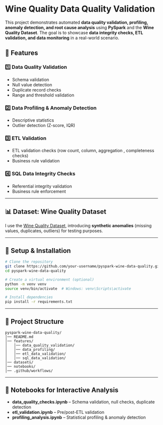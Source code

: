 # Wine Quality Data Quality Validation

This project demonstrates automated **data quality validation, profiling, anomaly detection, and root cause analysis** using **PySpark** and the **Wine Quality Dataset**. The goal is to showcase **data integrity checks, ETL validation, and data monitoring** in a real-world scenario.

## 📌 Features

### **1️⃣ Data Quality Validation**
- Schema validation
- Null value detection
- Duplicate record checks
- Range and threshold validation

### **2️⃣ Data Profiling & Anomaly Detection**
- Descriptive statistics
- Outlier detection (Z-score, IQR)

### **3️⃣ ETL Validation**
- ETL validation checks  (row count, column, aggregation , completeness checks)
- Business rule validation

### **4️⃣ SQL Data Integrity Checks**
- Referential integrity validation
- Business rule enforcement

---
## 📊 Dataset: Wine Quality Dataset

I use the [Wine Quality Dataset](https://www.kaggle.com/datasets/yasserh/wine-quality-dataset/data), introducing **synthetic anomalies** (missing values, duplicates, outliers) for testing purposes.

---
## 🚀 Setup & Installation

```sh
# Clone the repository
git clone https://github.com/your-username/pyspark-wine-data-quality.git
cd pyspark-wine-data-quality

# Create a virtual environment (optional)
python -m venv venv
source venv/bin/activate  # Windows: venv\Scripts\activate

# Install dependencies
pip install -r requirements.txt
```

---
## 📂 Project Structure
```
pyspark-wine-data-quality/
│── README.md
│── features/
│   │── data_quality_validation/
│   │── data_profiling/
│   │── etl_data_validation/
│   │── sql_data_validation/
│── datasets/
│── notebooks/
│── .github/workflows/
```

---
## 📝 Notebooks for Interactive Analysis
- **data_quality_checks.ipynb** – Schema validation, null checks, duplicate detection
- **etl_validation.ipynb** – Pre/post-ETL validation
- **profiling_analysis.ipynb** – Statistical profiling & anomaly detection
